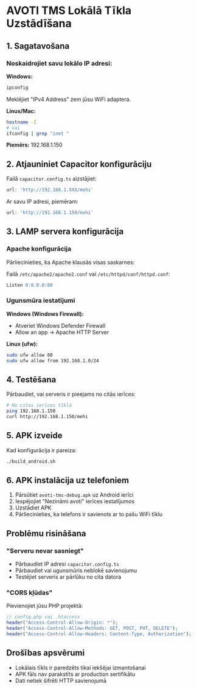 
# AVOTI TMS Lokālā Tīkla Uzstādīšana

## 1. Sagatavošana

### Noskaidrojiet savu lokālo IP adresi:

**Windows:**
```cmd
ipconfig
```
Meklējiet "IPv4 Address" zem jūsu WiFi adaptera.

**Linux/Mac:**
```bash
hostname -I
# vai
ifconfig | grep "inet "
```

**Piemērs:** 192.168.1.150

## 2. Atjauniniet Capacitor konfigurāciju

Failā `capacitor.config.ts` aizstājiet:
```typescript
url: 'http://192.168.1.XXX/mehi'
```

Ar savu IP adresi, piemēram:
```typescript
url: 'http://192.168.1.150/mehi'
```

## 3. LAMP servera konfigurācija

### Apache konfigurācija
Pārliecinieties, ka Apache klausās visas saskarnes:

Failā `/etc/apache2/apache2.conf` vai `/etc/httpd/conf/httpd.conf`:
```apache
Listen 0.0.0.0:80
```

### Ugunsmūra iestatījumi
**Windows (Windows Firewall):**
- Atveriet Windows Defender Firewall
- Allow an app → Apache HTTP Server

**Linux (ufw):**
```bash
sudo ufw allow 80
sudo ufw allow from 192.168.1.0/24
```

## 4. Testēšana

Pārbaudiet, vai serveris ir pieejams no citās ierīces:
```bash
# No citas ierīces tīklā
ping 192.168.1.150
curl http://192.168.1.150/mehi
```

## 5. APK izveide

Kad konfigurācija ir pareiza:
```bash
./build_android.sh
```

## 6. APK instalācija uz telefoniem

1. Pārsūtiet `avoti-tms-debug.apk` uz Android ierīci
2. Iespējojiet "Nezināmi avoti" ierīces iestatījumos
3. Uzstādiet APK
4. Pārliecinieties, ka telefons ir savienots ar to pašu WiFi tīklu

## Problēmu risināšana

### "Serveru nevar sasniegt"
- Pārbaudiet IP adresi `capacitor.config.ts`
- Pārbaudiet vai ugunsmūris neblokē savienojumu
- Testējiet serveris ar pārlūku no cita datora

### "CORS kļūdas"
Pievienojiet jūsu PHP projektā:
```php
// config.php vai .htaccess
header("Access-Control-Allow-Origin: *");
header("Access-Control-Allow-Methods: GET, POST, PUT, DELETE");
header("Access-Control-Allow-Headers: Content-Type, Authorization");
```

## Drošības apsvērumi

- Lokālais tīkls ir paredzēts tikai iekšējai izmantošanai
- APK fāls nav parakstīts ar production sertifikātu
- Dati netiek šifrēti HTTP savienojumā
